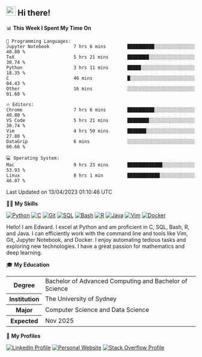 ## <a href="#"><img src="https://media.giphy.com/media/hvRJCLFzcasrR4ia7z/giphy.gif" width="25px" height="25px"></a> Hi there!

<!--START_SECTION:waka-->
📊 **This Week I Spent My Time On** 

```text
💬 Programming Languages: 
Jupyter Notebook         7 hrs 6 mins        ██████████░░░░░░░░░░░░░░░   40.80 % 
TeX                      5 hrs 21 mins       ████████░░░░░░░░░░░░░░░░░   30.74 % 
Python                   3 hrs 11 mins       █████░░░░░░░░░░░░░░░░░░░░   18.35 % 
C                        46 mins             █░░░░░░░░░░░░░░░░░░░░░░░░   04.43 % 
Other                    16 mins             ░░░░░░░░░░░░░░░░░░░░░░░░░   01.60 % 

🔥 Editors: 
Chrome                   7 hrs 6 mins        ██████████░░░░░░░░░░░░░░░   40.80 % 
VS Code                  5 hrs 21 mins       ████████░░░░░░░░░░░░░░░░░   30.74 % 
Vim                      4 hrs 50 mins       ███████░░░░░░░░░░░░░░░░░░   27.80 % 
DataGrip                 6 mins              ░░░░░░░░░░░░░░░░░░░░░░░░░   00.66 % 

💻 Operating System: 
Mac                      9 hrs 23 mins       █████████████░░░░░░░░░░░░   53.93 % 
Linux                    8 hrs 1 min         ████████████░░░░░░░░░░░░░   46.07 % 
```


 Last Updated on 13/04/2023 01:10:46 UTC
<!--END_SECTION:waka-->

💪🏻 **My Skills**

[![Python](https://img.shields.io/badge/-Python-yellow?style=flat-square&logo=Python)](#)
[![C     ](https://img.shields.io/badge/-C-blue?style=flat-square&logo=C)](#)
[![Git   ](https://img.shields.io/badge/-Git-grey?style=flat-square&logo=Git)](#)
[![SQL   ](https://img.shields.io/badge/-SQL-grey?style=flat-square&logo=SQLite)](#)
[![Bash  ](https://img.shields.io/badge/-Bash-grey?style=flat-square&logo=GNU-Bash)](#)
[![R     ](https://img.shields.io/badge/-R-grey?style=flat-square&logo=R)](#)
[![Java  ](https://img.shields.io/badge/-Java-grey?style=flat-square&logo=OpenJDK)](#)
[![Vim   ](https://img.shields.io/badge/-Vim-grey?style=flat-square&logo=Vim)](#)
[![Docker](https://img.shields.io/badge/-Docker-grey?style=flat-square&logo=Docker)](#)

Hello! I am Edward. I excel at Python and am proficient in C, SQL, Bash, R, and
Java. I can efficiently work with the command line and tools like Vim, Git,
Jupyter Notebook, and Docker. I enjoy automating tedious tasks and exploring new
technologies. I have a great passion for mathematics and deep learning.

🎓 **My Education**

<table>
<tr>
    <th>Degree</th>
    <td>Bachelor of Advanced Computing and Bachelor of Science</td>
</tr>
<tr>
    <th>Institution</th>
    <td>The University of Sydney</td>
</tr>
<tr>
    <th>Major</th>
    <td>Computer Science and Data Science</td>
</tr>
<tr>
    <th>Expected</th>
    <td>Nov 2025</td>
</tr>
</table>

🔗 **My Profiles**

[![LinkedIn Profile](https://img.shields.io/badge/-LinkedIn-blue?style=social&logo=LinkedIn)](https://www.linkedin.com/in/edward-ji)
[![Personal Website](https://img.shields.io/badge/-Personal%20Website-blue?style=social&logo=Bootstrap)](https://edwardji.dev)
[![Stack Overflow Profile](https://img.shields.io/badge/-Stack%20Overflow-blue?style=social&logo=StackOverflow)](https://stackoverflow.com/users/11658924)
